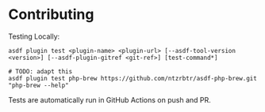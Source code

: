 # Contributing

Testing Locally:

```shell
asdf plugin test <plugin-name> <plugin-url> [--asdf-tool-version <version>] [--asdf-plugin-gitref <git-ref>] [test-command*]

# TODO: adapt this
asdf plugin test php-brew https://github.com/ntzrbtr/asdf-php-brew.git "php-brew --help"
```

Tests are automatically run in GitHub Actions on push and PR.
